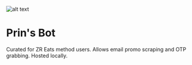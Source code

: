 ![alt text](https://archives.bulbagarden.net/media/upload/thumb/e/e5/Rush394Body.png/160px-Rush394Body.png)
# Prin's Bot 

Curated for ZR Eats method users. Allows email promo scraping and OTP grabbing. Hosted locally. 

